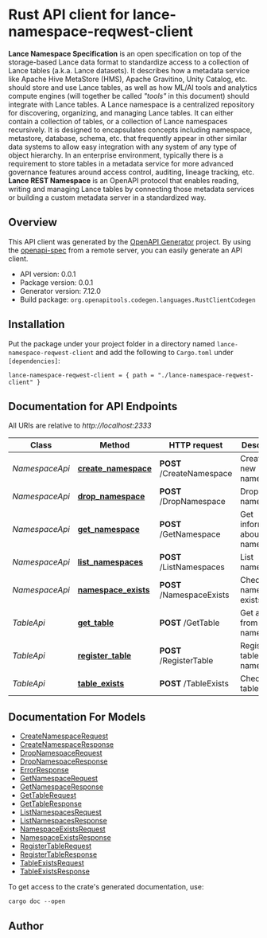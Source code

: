 # Rust API client for lance-namespace-reqwest-client

**Lance Namespace Specification** is an open specification on top of the storage-based Lance data format  to standardize access to a collection of Lance tables (a.k.a. Lance datasets). It describes how a metadata service like Apache Hive MetaStore (HMS), Apache Gravitino, Unity Catalog, etc. should store and use Lance tables, as well as how ML/AI tools and analytics compute engines (will together be called _\"tools\"_ in this document) should integrate with Lance tables.
A Lance namespace is a centralized repository for discovering, organizing, and managing Lance tables. It can either contain a collection of tables, or a collection of Lance namespaces recursively. It is designed to encapsulates concepts including namespace, metastore, database, schema, etc. that frequently appear in other similar data systems to allow easy integration with any system of any type of object hierarchy.
In an enterprise environment, typically there is a requirement to store tables in a metadata service  for more advanced governance features around access control, auditing, lineage tracking, etc. **Lance REST Namespace** is an OpenAPI protocol that enables reading, writing and managing Lance tables by connecting those metadata services or building a custom metadata server in a standardized way.



## Overview

This API client was generated by the [OpenAPI Generator](https://openapi-generator.tech) project.  By using the [openapi-spec](https://openapis.org) from a remote server, you can easily generate an API client.

- API version: 0.0.1
- Package version: 0.0.1
- Generator version: 7.12.0
- Build package: `org.openapitools.codegen.languages.RustClientCodegen`

## Installation

Put the package under your project folder in a directory named `lance-namespace-reqwest-client` and add the following to `Cargo.toml` under `[dependencies]`:

```
lance-namespace-reqwest-client = { path = "./lance-namespace-reqwest-client" }
```

## Documentation for API Endpoints

All URIs are relative to *http://localhost:2333*

Class | Method | HTTP request | Description
------------ | ------------- | ------------- | -------------
*NamespaceApi* | [**create_namespace**](docs/NamespaceApi.md#create_namespace) | **POST** /CreateNamespace | Create a new namespace
*NamespaceApi* | [**drop_namespace**](docs/NamespaceApi.md#drop_namespace) | **POST** /DropNamespace | Drop a namespace
*NamespaceApi* | [**get_namespace**](docs/NamespaceApi.md#get_namespace) | **POST** /GetNamespace | Get information about a namespace
*NamespaceApi* | [**list_namespaces**](docs/NamespaceApi.md#list_namespaces) | **POST** /ListNamespaces | List namespaces
*NamespaceApi* | [**namespace_exists**](docs/NamespaceApi.md#namespace_exists) | **POST** /NamespaceExists | Check if a namespace exists
*TableApi* | [**get_table**](docs/TableApi.md#get_table) | **POST** /GetTable | Get a table from the namespace
*TableApi* | [**register_table**](docs/TableApi.md#register_table) | **POST** /RegisterTable | Register a table to a namespace
*TableApi* | [**table_exists**](docs/TableApi.md#table_exists) | **POST** /TableExists | Check if a table exists


## Documentation For Models

 - [CreateNamespaceRequest](docs/CreateNamespaceRequest.md)
 - [CreateNamespaceResponse](docs/CreateNamespaceResponse.md)
 - [DropNamespaceRequest](docs/DropNamespaceRequest.md)
 - [DropNamespaceResponse](docs/DropNamespaceResponse.md)
 - [ErrorResponse](docs/ErrorResponse.md)
 - [GetNamespaceRequest](docs/GetNamespaceRequest.md)
 - [GetNamespaceResponse](docs/GetNamespaceResponse.md)
 - [GetTableRequest](docs/GetTableRequest.md)
 - [GetTableResponse](docs/GetTableResponse.md)
 - [ListNamespacesRequest](docs/ListNamespacesRequest.md)
 - [ListNamespacesResponse](docs/ListNamespacesResponse.md)
 - [NamespaceExistsRequest](docs/NamespaceExistsRequest.md)
 - [NamespaceExistsResponse](docs/NamespaceExistsResponse.md)
 - [RegisterTableRequest](docs/RegisterTableRequest.md)
 - [RegisterTableResponse](docs/RegisterTableResponse.md)
 - [TableExistsRequest](docs/TableExistsRequest.md)
 - [TableExistsResponse](docs/TableExistsResponse.md)


To get access to the crate's generated documentation, use:

```
cargo doc --open
```

## Author



